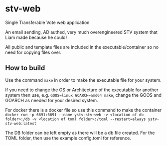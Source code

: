 # stv-web
Single Transferable Vote web application

An email sending, AD authed, very much overengineered STV system that Liam made because he could!

All public and template files are included in the executable/container so no need for copying files over.

## How to build

Use the command `make` in order to make the executable file for your system.

If you need to change the OS or Architecture of the executable for another system then use,
e.g. `GOOS=linux GOARCH=amd64 make`, change the GOOS and GOARCH as needed for your desired system.

For docker there is a docker file so use this command to make the container 
`docker run -p 6691:6691 --name ystv-stv-web -v <location of db folder>:/db -v <location of toml folder>:/toml --restart=always ystv-stv-web:latest`

The DB folder can be left empty as there will be a db file created.
For the TOML folder, then use the example config.toml for reference.